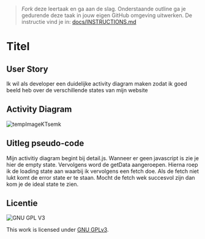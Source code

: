 > _Fork_ deze leertaak en ga aan de slag. Onderstaande outline ga je gedurende deze taak in jouw eigen GitHub omgeving uitwerken. De instructie vind je in: [docs/INSTRUCTIONS.md](docs/INSTRUCTIONS.md)

# Titel
<!-- Geef je project een titel en schrijf in één zin wat het is -->

## User Story
<!-- Schrijf hier de User Story waar de Activity Diagram over gaat-->

Ik wil als developer een duidelijke activity diagram maken zodat ik goed beeld heb over de verschillende states van mijn website

## Activity Diagram
<!-- Toon de activity Diagram -->
![tempImageKTsemk](https://user-images.githubusercontent.com/90189750/160112689-b6d73ef5-40eb-4432-a547-b314435e664f.gif)


## Uitleg pseudo-code 
<!-- Leg de pseudo-code in de control fow uit -->

Mijn activitiy diagram begint bij detail.js. Wanneer er geen javascript is zie je hier de empty state. Vervolgens word de getData aangeroepen. Hierna roep ik de loading state aan waarbij ik vervolgens een fetch doe. Als de fetch niet lukt komt de error state er te staan. Mocht de fetch wek succesvol zijn dan kom je de ideal state te zien.


## Licentie

![GNU GPL V3](https://www.gnu.org/graphics/gplv3-127x51.png)

This work is licensed under [GNU GPLv3](./LICENSE).
